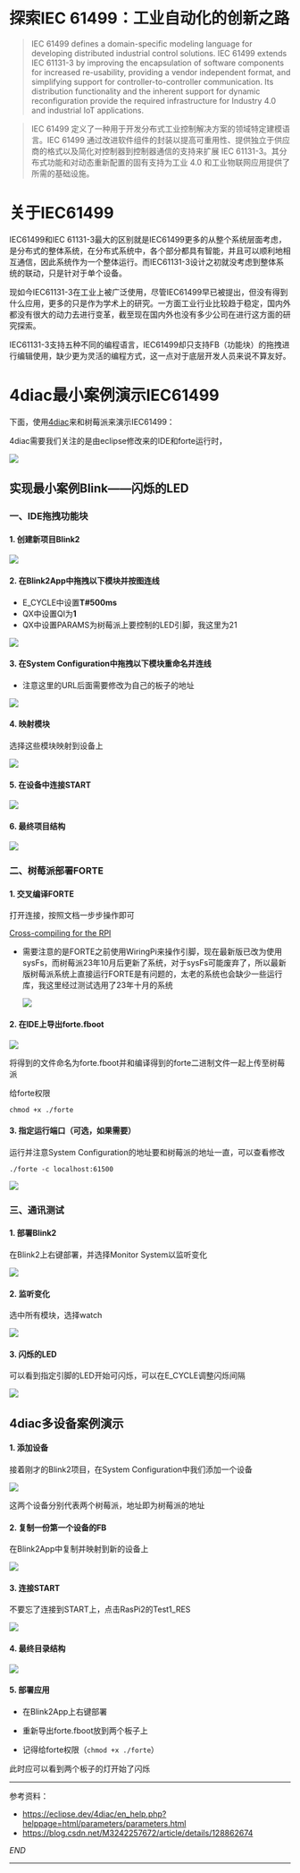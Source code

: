 # 探索IEC 61499：工业自动化的创新之路

> IEC 61499 defines a domain-specific modeling language for developing distributed industrial control solutions. IEC 61499 extends IEC 61131-3 by improving the encapsulation of software components for increased re-usability, providing a vendor independent format, and simplifying support for controller-to-controller communication. Its distribution functionality and the inherent support for dynamic reconfiguration provide the required infrastructure for Industry 4.0 and industrial IoT applications.

> IEC 61499 定义了一种用于开发分布式工业控制解决方案的领域特定建模语言。IEC 61499 通过改进软件组件的封装以提高可重用性、提供独立于供应商的格式以及简化对控制器到控制器通信的支持来扩展 IEC 61131-3。其分布式功能和对动态重新配置的固有支持为工业 4.0 和工业物联网应用提供了所需的基础设施。

# 关于IEC61499

IEC61499和IEC 61131-3最大的区别就是IEC61499更多的从整个系统层面考虑，是分布式的整体系统，在分布式系统中，各个部分都具有智能，并且可以顺利地相互通信，因此系统作为一个整体运行。而IEC61131-3设计之初就没考虑到整体系统的联动，只是针对于单个设备。

现如今IEC61131-3在工业上被广泛使用，尽管IEC61499早已被提出，但没有得到什么应用，更多的只是作为学术上的研究。一方面工业行业比较趋于稳定，国内外都没有很大的动力去进行变革，截至现在国内外也没有多少公司在进行这方面的研究探索。

IEC61131-3支持五种不同的编程语言，IEC61499却只支持FB（功能块）的拖拽进行编辑使用，缺少更为灵活的编程方式，这一点对于底层开发人员来说不算友好。

# 4diac最小案例演示IEC61499

下面，使用[4diac](https://eclipse.dev/4diac/ )来和树莓派来演示IEC61499：

4diac需要我们关注的是由eclipse修改来的IDE和forte运行时，

![](https://cdn.jsdelivr.net/gh/sharebravery/album@master/4diac.png)

## 实现最小案例Blink——闪烁的LED

### 一、IDE拖拽功能块

#### 1. 创建新项目Blink2

![](https://cdn.jsdelivr.net/gh/sharebravery/album@master/4diac_new_20240619162217.png)

#### 2. 在Blink2App中拖拽以下模块并按图连线

- E_CYCLE中设置**T#500ms**
- QX中设置QI为**1**
- QX中设置PARAMS为树莓派上要控制的LED引脚，我这里为21

![](https://cdn.jsdelivr.net/gh/sharebravery/album@master/20240619162950.png)

#### 3. 在System Configuration中拖拽以下模块重命名并连线

- 注意这里的URL后面需要修改为自己的板子的地址

![](https://cdn.jsdelivr.net/gh/sharebravery/album@master/image-20240619163119400.png)

#### 4. 映射模块

选择这些模块映射到设备上

![](https://cdn.jsdelivr.net/gh/sharebravery/album@master/20240619165915.png)

#### 5. 在设备中连接START

![](https://cdn.jsdelivr.net/gh/sharebravery/album@master/20240619163415.png)

#### 6. 最终项目结构

![](https://cdn.jsdelivr.net/gh/sharebravery/album@master/20240619163544.png)

### 二、树莓派部署FORTE

#### 1. 交叉编译FORTE

打开连接，按照文档一步步操作即可

[Cross-compiling for the RPI](https://eclipse.dev/4diac/en_help.php?helppage=html/installation/raspi.html)

- 需要注意的是FORTE之前使用WiringPi来操作引脚，现在最新版已改为使用sysFs，而树莓派23年10月后更新了系统，对于sysFs可能废弃了，所以最新版树莓派系统上直接运行FORTE是有问题的，太老的系统也会缺少一些运行库，我这里经过测试选用了23年十月的系统

  ![](https://cdn.jsdelivr.net/gh/sharebravery/album@master/6f90bc79fc9f7e5354c6633fd73864e.png)

#### 2. 在IDE上导出forte.fboot

![](https://cdn.jsdelivr.net/gh/sharebravery/album@master/20240619164006.png)

将得到的文件命名为forte.fboot并和编译得到的forte二进制文件一起上传至树莓派

给forte权限

```shell
chmod +x ./forte
```

#### 3. 指定运行端口（可选，如果需要）

运行并注意System Configuration的地址要和树莓派的地址一直，可以查看修改

```shell
./forte -c localhost:61500 
```

![](https://cdn.jsdelivr.net/gh/sharebravery/album@master/20240619165212.png)

### 三、通讯测试

#### 1. 部署Blink2

在Blink2上右键部署，并选择Monitor System以监听变化

![](https://cdn.jsdelivr.net/gh/sharebravery/album@master/20240619165532.png)

#### 2. 监听变化

选中所有模块，选择watch

![](https://cdn.jsdelivr.net/gh/sharebravery/album@master/20240619165746.png)



#### 3. 闪烁的LED

可以看到指定引脚的LED开始可闪烁，可以在E_CYCLE调整闪烁间隔

![](https://cdn.jsdelivr.net/gh/sharebravery/album@master/d287b6651195070f8fc485a1d408a36.jpg)

## 4diac多设备案例演示

#### 1. 添加设备

接着刚才的Blink2项目，在System Configuration中我们添加一个设备

![](https://cdn.jsdelivr.net/gh/sharebravery/album@master/20240621141505.png)

这两个设备分别代表两个树莓派，地址即为树莓派的地址

#### 2. 复制一份第一个设备的FB

在Blink2App中复制并映射到新的设备上

![](https://cdn.jsdelivr.net/gh/sharebravery/album@master/20240621142651.png)

#### 3. 连接START

不要忘了连接到START上，点击RasPi2的Test1_RES

![](https://cdn.jsdelivr.net/gh/sharebravery/album@master/20240621142958.png)

#### 4. 最终目录结构

![](https://cdn.jsdelivr.net/gh/sharebravery/album@master/20240621143044.png)

#### 5. 部署应用

- 在Blink2App上右键部署

- 重新导出forte.fboot放到两个板子上
- 记得给forte权限（`chmod +x ./forte`）

此时应可以看到两个板子的灯开始了闪烁



---

参考资料：

- https://eclipse.dev/4diac/en_help.php?helppage=html/parameters/parameters.html
- https://blog.csdn.net/M3242257672/article/details/128862674

*END*

---

